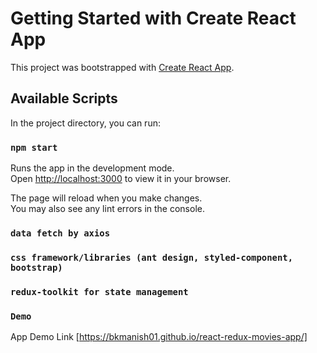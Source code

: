 # Getting Started with Create React App

This project was bootstrapped with [Create React App](https://github.com/facebook/create-react-app).

## Available Scripts

In the project directory, you can run:

### `npm start`

Runs the app in the development mode.\
Open [http://localhost:3000](http://localhost:3000) to view it in your browser.

The page will reload when you make changes.\
You may also see any lint errors in the console.


### `data fetch by axios`

### `css framework/libraries (ant design, styled-component, bootstrap)`

### `redux-toolkit for state management`

### `Demo`
 App Demo Link [https://bkmanish01.github.io/react-redux-movies-app/]
